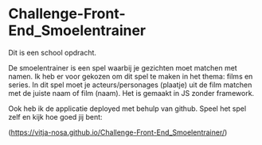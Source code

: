 # Challenge-Front-End_Smoelentrainer

Dit is een school opdracht. 

De smoelentrainer is een spel waarbij je gezichten moet matchen met namen. Ik heb er voor gekozen om dit spel te maken in het thema: films en series.
In dit spel moet je acteurs/personages (plaatje) uit de film matchen met de juiste naam of film (naam). Het is gemaakt in JS zonder framework.

Ook heb ik de applicatie deployed met behulp van github.
Speel het spel zelf en kijk hoe goed jij bent:

(https://vitja-nosa.github.io/Challenge-Front-End_Smoelentrainer/)
